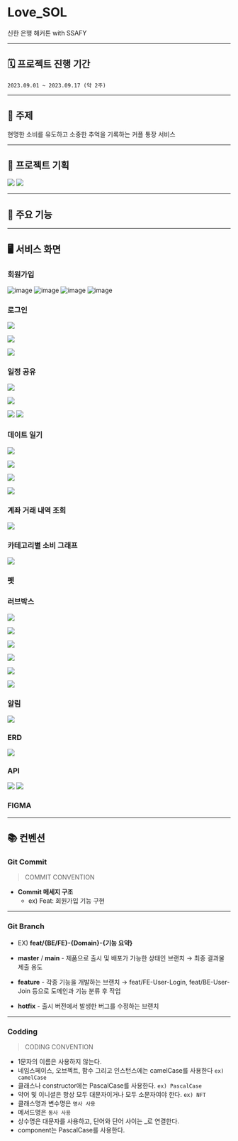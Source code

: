 # Love_SOL
신한 은행 해커톤 with SSAFY


---
## 🗓 프로젝트 진행 기간
`2023.09.01 ~ 2023.09.17 (약 2주)`


---
## 📑 주제
현명한 소비를 유도하고 소중한 추억을 기록하는 커플 통장 서비스


---
## 🎉 프로젝트 기획
![](https://hackmd.io/_uploads/SyI77tXyT.png)
![](https://hackmd.io/_uploads/B1JS7Kmya.png)


---
## 🔑 주요 기능

---
## 🖥 서비스 화면


### 회원가입
![image](https://github.com/SSuSG/PinRecord_Backend/assets/33506590/c150fbf6-66c3-4dd0-9b1d-18292f7c79ec)
![image](https://github.com/SSuSG/PinRecord_Backend/assets/33506590/c150fbf6-66c3-4dd0-9b1d-18292f7c79ec)
![image](https://github.com/Love-SOL/Love_SOL/assets/33506590/82c89a2a-2aa1-4a33-b188-b2556ad5e26f)
![image]([https://github.com/SSuSG/PinRecord_Backend/assets/33506590/c150fbf6-66c3-4dd0-9b1d-18292f7c79ec](https://github.com/Love-SOL/Love_SOL/assets/33506590/fdb45009-345b-4f69-b338-1260c5127794))




### 로그인

![](https://hackmd.io/_uploads/BkGNz5mkT.png)

![](https://hackmd.io/_uploads/rJA_M9XyT.png)

![](https://hackmd.io/_uploads/HyR_M97ka.png)



### 일정 공유

![](https://hackmd.io/_uploads/B1F3ZcXka.png)

![](https://hackmd.io/_uploads/HyvaZcQJT.png)

![](https://hackmd.io/_uploads/rJDab5m1T.png)
![](https://hackmd.io/_uploads/BJwTZ9XkT.png)






### 데이트 일기

![](https://hackmd.io/_uploads/ryxJfq7Ja.png)

![](https://hackmd.io/_uploads/Bkm1M57kT.png)

![](https://hackmd.io/_uploads/SyxTfc71p.png)

![](https://hackmd.io/_uploads/rympz57JT.png)




### 계좌 거래 내역 조회

![](https://hackmd.io/_uploads/ByOuMqm1T.png)


### 카테고리별 소비 그래프

![](https://hackmd.io/_uploads/BkyBf9Q1T.png)


### 펫


### 러브박스

![](https://hackmd.io/_uploads/H1jSf9Q1p.png)

![](https://hackmd.io/_uploads/HkAHM9m1p.png)

![](https://hackmd.io/_uploads/ryt8M9QJT.png)

![](https://hackmd.io/_uploads/H1sUMqmk6.png)

![](https://hackmd.io/_uploads/rk4DMq7kp.png)

![](https://hackmd.io/_uploads/HkBDzq7yp.png)


### 알림
![](https://hackmd.io/_uploads/BJDtWqm16.png)



### ERD
![](https://hackmd.io/_uploads/Hy6d-KXk6.png)


### API
![](https://hackmd.io/_uploads/BJnj-FQyp.png)
![](https://hackmd.io/_uploads/rkfpbKmkp.png)


### FIGMA



---
## 📚 컨벤션

### Git Commit

> COMMIT CONVENTION
> 

- **Commit 메세지 구조**
    - ex) Feat: 회원가입 기능 구현

---

### Git Branch

- EX) **feat/{BE/FE}-{Domain}-{기능 요약}**

- **master** / **main** - 제품으로 출시 및 배포가 가능한 상태인 브랜치 → 최종 결과물 제출 용도
- **feature** - 각종 기능을 개발하는 브랜치 → feat/FE-User-Login, feat/BE-User-Join 등으로 도메인과 기능 분류 후 작업
- **hotfix** - 출시 버전에서 발생한 버그를 수정하는 브랜치

---
### Codding

> CODING CONVENTION
> 

- 1문자의 이름은 사용하지 않는다.
- 네임스페이스, 오브젝트, 함수 그리고 인스턴스에는 camelCase를 사용한다 `ex) camelCase`
- 클래스나 constructor에는 PascalCase를 사용한다. `ex) PascalCase`
- 약어 및 이니셜은 항상 모두 대문자이거나 모두 소문자여야 한다. `ex) NFT`
- 클래스명과 변수명은 `명사 사용`
- 메서드명은 `동사 사용`
- 상수명은 대문자를 사용하고, 단어와 단어 사이는 _로 연결한다.
- component는 PascalCase를 사용한다.
